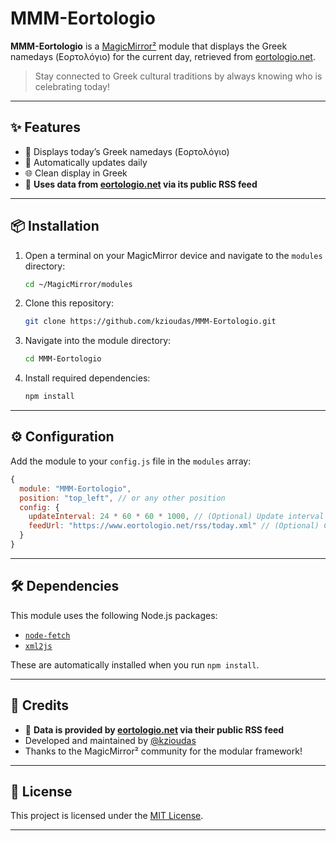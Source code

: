 # MMM-Eortologio

**MMM-Eortologio** is a [MagicMirror²](https://magicmirror.builders/) module that displays the Greek namedays (Εορτολόγιο) for the current day, retrieved from [eortologio.net](https://www.eortologio.net/).

> Stay connected to Greek cultural traditions by always knowing who is celebrating today!

---

## ✨ Features

- 🎉 Displays today’s Greek namedays (Εορτολόγιο)
- 🔁 Automatically updates daily
- 🌐 Clean display in Greek
- 📡 **Uses data from [eortologio.net](https://www.eortologio.net) via its public RSS feed**

---

## 📦 Installation

1. Open a terminal on your MagicMirror device and navigate to the `modules` directory:
   ```bash
   cd ~/MagicMirror/modules
   ```

2. Clone this repository:
   ```bash
   git clone https://github.com/kzioudas/MMM-Eortologio.git
   ```

3. Navigate into the module directory:
   ```bash
   cd MMM-Eortologio
   ```

4. Install required dependencies:
   ```bash
   npm install
   ```

---

## ⚙️ Configuration

Add the module to your `config.js` file in the `modules` array:

```javascript
{
  module: "MMM-Eortologio",
  position: "top_left", // or any other position
  config: {
    updateInterval: 24 * 60 * 60 * 1000, // (Optional) Update interval in ms (default: 1 day)
    feedUrl: "https://www.eortologio.net/rss/today.xml" // (Optional) Custom RSS feed URL
  }
}
```

---

## 🛠️ Dependencies

This module uses the following Node.js packages:
- [`node-fetch`](https://www.npmjs.com/package/node-fetch)
- [`xml2js`](https://www.npmjs.com/package/xml2js)

These are automatically installed when you run `npm install`.

---


## 🙏 Credits

- 📡 **Data is provided by [eortologio.net](https://www.eortologio.net) via their public RSS feed**
- Developed and maintained by [@kzioudas](https://github.com/kzioudas)
- Thanks to the MagicMirror² community for the modular framework!

---

## 📄 License

This project is licensed under the [MIT License](LICENSE).

---

